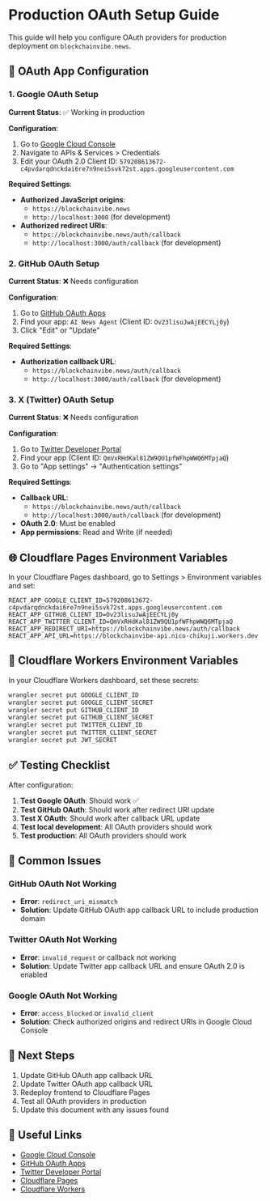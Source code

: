 # Production OAuth Setup Guide

This guide will help you configure OAuth providers for production deployment on `blockchainvibe.news`.

## 🔧 OAuth App Configuration

### 1. Google OAuth Setup

**Current Status**: ✅ Working in production

**Configuration**:
1. Go to [Google Cloud Console](https://console.cloud.google.com/)
2. Navigate to APIs & Services > Credentials
3. Edit your OAuth 2.0 Client ID: `579208613672-c4pvdarqdnckdai6re7n9nei5svk72st.apps.googleusercontent.com`

**Required Settings**:
- **Authorized JavaScript origins**:
  - `https://blockchainvibe.news`
  - `http://localhost:3000` (for development)
- **Authorized redirect URIs**:
  - `https://blockchainvibe.news/auth/callback`
  - `http://localhost:3000/auth/callback` (for development)

### 2. GitHub OAuth Setup

**Current Status**: ❌ Needs configuration

**Configuration**:
1. Go to [GitHub OAuth Apps](https://github.com/settings/developers)
2. Find your app: `AI News Agent` (Client ID: `Ov23lisuJwAjEECYLj0y`)
3. Click "Edit" or "Update"

**Required Settings**:
- **Authorization callback URL**:
  - `https://blockchainvibe.news/auth/callback`
  - `http://localhost:3000/auth/callback` (for development)

### 3. X (Twitter) OAuth Setup

**Current Status**: ❌ Needs configuration

**Configuration**:
1. Go to [Twitter Developer Portal](https://developer.twitter.com/en/portal/dashboard)
2. Find your app (Client ID: `QmVxRHdKal81ZW9QU1pfWFhpWWQ6MTpjaQ`)
3. Go to "App settings" → "Authentication settings"

**Required Settings**:
- **Callback URL**:
  - `https://blockchainvibe.news/auth/callback`
  - `http://localhost:3000/auth/callback` (for development)
- **OAuth 2.0**: Must be enabled
- **App permissions**: Read and Write (if needed)

## 🌐 Cloudflare Pages Environment Variables

In your Cloudflare Pages dashboard, go to Settings > Environment variables and set:

```env
REACT_APP_GOOGLE_CLIENT_ID=579208613672-c4pvdarqdnckdai6re7n9nei5svk72st.apps.googleusercontent.com
REACT_APP_GITHUB_CLIENT_ID=Ov23lisuJwAjEECYLj0y
REACT_APP_TWITTER_CLIENT_ID=QmVxRHdKal81ZW9QU1pfWFhpWWQ6MTpjaQ
REACT_APP_REDIRECT_URI=https://blockchainvibe.news/auth/callback
REACT_APP_API_URL=https://blockchainvibe-api.nico-chikuji.workers.dev
```

## 🔄 Cloudflare Workers Environment Variables

In your Cloudflare Workers dashboard, set these secrets:

```bash
wrangler secret put GOOGLE_CLIENT_ID
wrangler secret put GOOGLE_CLIENT_SECRET
wrangler secret put GITHUB_CLIENT_ID
wrangler secret put GITHUB_CLIENT_SECRET
wrangler secret put TWITTER_CLIENT_ID
wrangler secret put TWITTER_CLIENT_SECRET
wrangler secret put JWT_SECRET
```

## ✅ Testing Checklist

After configuration:

1. **Test Google OAuth**: Should work ✅
2. **Test GitHub OAuth**: Should work after redirect URI update
3. **Test X OAuth**: Should work after callback URL update
4. **Test local development**: All OAuth providers should work
5. **Test production**: All OAuth providers should work

## 🚨 Common Issues

### GitHub OAuth Not Working
- **Error**: `redirect_uri_mismatch`
- **Solution**: Update GitHub OAuth app callback URL to include production domain

### Twitter OAuth Not Working
- **Error**: `invalid_request` or callback not working
- **Solution**: Update Twitter app callback URL and ensure OAuth 2.0 is enabled

### Google OAuth Not Working
- **Error**: `access_blocked` or `invalid_client`
- **Solution**: Check authorized origins and redirect URIs in Google Cloud Console

## 📝 Next Steps

1. Update GitHub OAuth app callback URL
2. Update Twitter OAuth app callback URL
3. Redeploy frontend to Cloudflare Pages
4. Test all OAuth providers in production
5. Update this document with any issues found

## 🔗 Useful Links

- [Google Cloud Console](https://console.cloud.google.com/)
- [GitHub OAuth Apps](https://github.com/settings/developers)
- [Twitter Developer Portal](https://developer.twitter.com/en/portal/dashboard)
- [Cloudflare Pages](https://dash.cloudflare.com/pages)
- [Cloudflare Workers](https://dash.cloudflare.com/workers)
